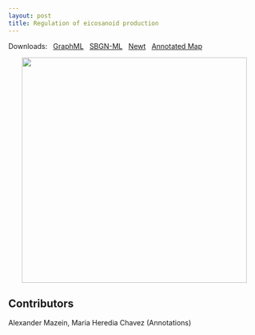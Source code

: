 ```yaml
---
layout: post
title: Regulation of eicosanoid production
---
```


Downloads: &nbsp; 
[GraphML](../downloads/F002-eicosanoids.graphml) &nbsp; 
[SBGN-ML](../downloads/F002-eicosanoids-SBGNv02.sbgn) &nbsp;
[Newt](http://web.newteditor.org/?URL=http://metabolismregulation.org/downloads/F002-eicosanoids.sbgn) &nbsp;
[Annotated Map](https://metabolismregulation.org/images/F002-eicosanoids.html) &nbsp;
<!--<a href="/eicosanoids/"><img id="logo" src="/images/figure02v04.png" style="width:100%;"/></a>-->
<p align="middle"><a href="/eicosanoids/"><img id="image" src="/downloads/F002-eicosanoids.png" width="450"/></a></p>

## Contributors

Alexander Mazein, Maria Heredia Chavez (Annotations)
